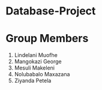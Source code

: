 ﻿# Database-Project
# Group Members
1. Lindelani Muofhe
2. Mangokazi George
3. Mesuli Makeleni
4. Nolubabalo Maxazana
5. Ziyanda Petela
